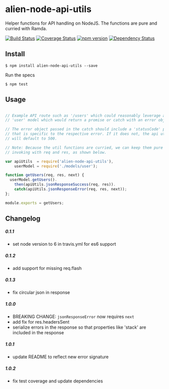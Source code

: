 # alien-node-api-utils
Helper functions for API handling on NodeJS. The functions are pure and curried with Ramda.

[![Build Status](https://travis-ci.org/AlienCreations/alien-node-api-utils.svg?branch=master)](https://travis-ci.org/AlienCreations/alien-node-api-utils) [![Coverage Status](https://coveralls.io/repos/AlienCreations/alien-node-api-utils/badge.svg?branch=master&service=github)](https://coveralls.io/github/AlienCreations/alien-node-api-utils?branch=master) [![npm version](http://img.shields.io/npm/v/alien-node-api-utils.svg)](https://npmjs.org/package/alien-node-api-utils) [![Dependency Status](https://david-dm.org/AlienCreations/alien-node-api-utils.svg)](https://david-dm.org/AlienCreations/alien-node-api-utils)

## Install

```
$ npm install alien-node-api-utils --save
```

Run the specs

```
$ npm test
```

## Usage

```js

// Example API route such as '/users' which could reasonably leverage a 
// 'user' model which would return a promise or catch with an error object.

// The error object passed in the catch should include a 'statusCode' property
// that is specific to the respective error. If it does not, the api utils 
// will default to 500.

// Note: Because the util functions are curried, we can keep them pure and by 
// invoking with req and res, as shown below.

var apiUtils  = require('alien-node-api-utils'),
    userModel = require('./models/user');

function getUsers(req, res, next) {
  userModel.getUsers().
    then(apiUtils.jsonResponseSuccess(req, res)).
    catch(apiUtils.jsonResponseError(req, res, next));
};

module.exports = getUsers;

```

## Changelog

##### 0.1.1
  - set node version to 6 in travis.yml for es6 support
 
##### 0.1.2
  - add support for missing req.flash
 
##### 0.1.3
  - fix circular json in response

##### 1.0.0
  - BREAKING CHANGE: `jsonResponseError` now requires `next` 
  - add fix for res.headersSent
  - serialize errors in the response so that properties like 'stack' are included in the response

##### 1.0.1
  - update README to reflect new error signature

##### 1.0.2
  - fix test coverage and update dependencies
